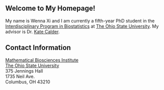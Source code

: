 ## Welcome to My Homepage!

My name is Wenna Xi and I am currently a fifth-year PhD student in the [Interdisciplinary Program in Biostatistics](https://biostatprograms.osu.edu/home) at [The Ohio State University](https://www.osu.edu/). My advisor is Dr. [Kate Calder](https://cacalder.com/).

[comment]: # (### Jekyll Themes)

## Contact Information

[Mathematical Biosciences Institute](https://mbi.osu.edu/)\
[The Ohio State University](https://www.osu.edu/)\
375 Jennings Hall\
1735 Neil Ave.\
Columbus, OH 43210

